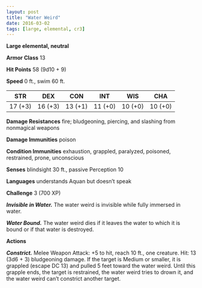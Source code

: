 ```yaml
---
layout: post
title: "Water Weird"
date: 2016-03-02
tags: [large, elemental, cr3]
---
```


**Large elemental, neutral**

**Armor Class** 13

**Hit Points** 58 (9d10 + 9)

**Speed** 0 ft., swim 60 ft.

|   STR   |   DEX   |   CON   |   INT   |   WIS   |   CHA   |
|:-----:|:-----:|:-----:|:-----:|:-----:|:-----:|
| 17 (+3) | 16 (+3) | 13 (+1) | 11 (+0) | 10 (+0) | 10 (+0) |

**Damage Resistances** fire; bludgeoning, piercing, and slashing from nonmagical weapons

**Damage Immunities** poison

**Condition Immunities** exhaustion, grappled, paralyzed, poisoned, restrained, prone, unconscious

**Senses** blindsight 30 ft., passive Perception 10

**Languages** understands Aquan but doesn’t speak

**Challenge** 3 (700 XP)

***Invisible in Water.*** The water weird is invisible while fully immersed in water.

***Water Bound.*** The water weird dies if it leaves the water to which it is bound or if that water is destroyed.

**Actions**

***Constrict.*** Melee Weapon Attack: +5 to hit, reach 10 ft., one creature. Hit: 13 (3d6 + 3) bludgeoning damage. If the target is Medium or smaller, it is grappled (escape DC 13) and pulled 5 feet toward the water weird. Until this grapple ends, the target is restrained, the water weird tries to drown it, and the water weird can’t constrict another target.
